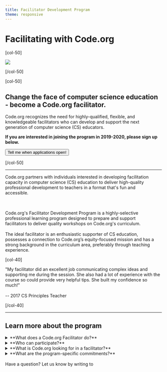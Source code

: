 ```yaml
---
title: Facilitator Development Program
theme: responsive
---
```


# Facilitating with Code.org

[col-50]

<img src="/images/fit-450/facilitators.png">

[/col-50]

[col-50]

## Change the face of computer science education - become a Code.org facilitator.

Code.org recognizes the need for highly-qualified, flexible, and knowledgeable facilitators who can develop and support the next generation of computer science (CS) educators. 

**If you are interested in joining the program in 2019-2020, please sign up below.**

[<button>Tell me when applications open!</button>](https://goo.gl/forms/IPyERiuLCRG6jF0G3)

[/col-50]

<div style="clear: both;"></div>

<hr/>

<link href="/css/educate.css" rel="stylesheet">

<div class="col-60", style="padding-right:20px;">

Code.org partners with individuals interested in developing facilitation capacity in computer science (CS) education to deliver high-quality professional development to teachers in a format that's fun and accessible.

<br>
<br>
Code.org's Facilitator Development Program is a highly-selective professional learning program designed to prepare and support facilitators to deliver quality workshops on Code.org's curriculum. 

<br>
<br>
The ideal facilitator is an enthusiastic supporter of CS education, possesses a connection to Code.org’s equity-focused mission and has a strong background in the curriculum area, preferably through teaching experience.

</div>

[col-40]

<div class="educate-callout-box">
"My facilitator did an excellent job communicating complex ideas and supporting me during the session. She also had a lot of experience with the course so could provide very helpful tips. She built my confidence so much!"
<br>
<br>
-- 2017 CS Principles Teacher
<br>
</div>

[/col-40]

<div style="clear:both"></div>

<hr/>

## Learn more about the program

<details>
 <summary>**What does a Code.org Facilitator do?**</summary>
  <p>

  * Join a nationwide community of leaders and facilitators in the CS education space
  * Participate in in-person and online facilitator development
  * Collaborate with your local Code.org Regional Partner to deliver professional development to teachers on Code.org's courses, with on-going support from Code.org and the facilitator community
  * Partner with Code.org to shape the future of professional learning for thousands of new CS educators across the US and beyond
</p>
</details>

<details>
 <summary>**Who can participate?**</summary>
  <p>
  
The Facilitator Development Program application is open to anyone who is interested in developing leadership and facilitation capacity in the CS education space. Preference will be given to applicants who meet or exceed our desired qualifications below, and priority will be given to applicants who live in a region where Code.org has a [Regional Partner](/educate/regional-partner/partners) or in areas where we are considering future partnerships.
</p>
</details>

<details>
 <summary>**What is Code.org looking for in a facilitator?**</summary>
  <p>
  <br>
In order to be selected for this program, potential Code.org facilitators must demonstrate the following qualifications:

**CS Champion**
 
  * Enthusiastic supporter of K-12 CS education and strong connection to an equity-focused mission

**Equity-Focused**

  * Committed to supporting access to quality CS education for all students
  * Believes all teachers can teach CS

**Growth-Minded**

  * Strong desire to develop as a facilitator and leader within the CS education community
  * Willingness to give and receive feedback in a collaborative working environment

**Classroom Experience and Knowledgeable about Content**

  * Prior or current teaching experience
  * Strong background in curriculum focus area, preferably through past teaching experience with specific course
  * High level of comfort with technology, including virtual meeting tools and experience with Google suite

**Engaging Leader**

  * High level of emotional intelligence and empathy for learners at varying ability levels
  * Ability to "think on your feet" and make decisions that are in the best interest of the audience while maintaining fidelity to the program
  * Motivated self-starter

**Additional Qualities (_preferred_)**

  * Demonstrated ability to effectively engage and co-lead learning experiences for adults
  * Experience in planning, leading, and assessing the effectiveness of K-12 teacher professional development
  * Prior experience as a Code.org facilitator
</p>
</details>

<details>
 <summary>**What are the program-specific commitments?**</summary>
  <p>
  
The <a href="https://docs.google.com/document/d/1aX-KH-t6tgjGk2WyvJ7ik7alH4kFTlZ0s1DsrCRBq6U/edit?usp=sharing", target="_blank">2018-19 Code.org Facilitator Development Program Overview</a> contains additional details about program benefits, qualifications, and commitments by curriculum focus area.
</p>
</details>

<br>
Have a question? Let us know by writing to <facilitators@code.org>


<!--

<div class="col-50" style="padding-right: 20px;">

<img src="/images/fit-450/facilitator_laura.jpg">

</div>

<div class="col-50" style="padding-right: 20px;">

<img src="/images/fit-450/facilitator_kevin.jpg">

</div>

<div style="clear: both;"></div>

**Applications for the Code.org Facilitator Development Program will be available starting in early November, 2017.** The application will close in December, 2017. 

If you would like to be contacted for the 2018-2019 application cycle please fill out [this interest form](https://goo.gl/forms/5r7Ft8PwkJ45fFmt1). 

In the meantime, please check out the <a href="https://docs.google.com/document/d/1aX-KH-t6tgjGk2WyvJ7ik7alH4kFTlZ0s1DsrCRBq6U/edit?usp=sharing", target="_blank">2018-19 Code.org Facilitator Development Program overview</a> and be sure to visit our curriculum pages for additional information on our three courses.

- [CS Fundamentals (Grades K to 5)](/educate/curriculum/elementary-school)
- [CS Discoveries (Grades 6 to 10)](/educate/curriculum/middle-school)
- [CS Principles (Grades 9 to 12)](/educate/curriculum/high-school)
-->